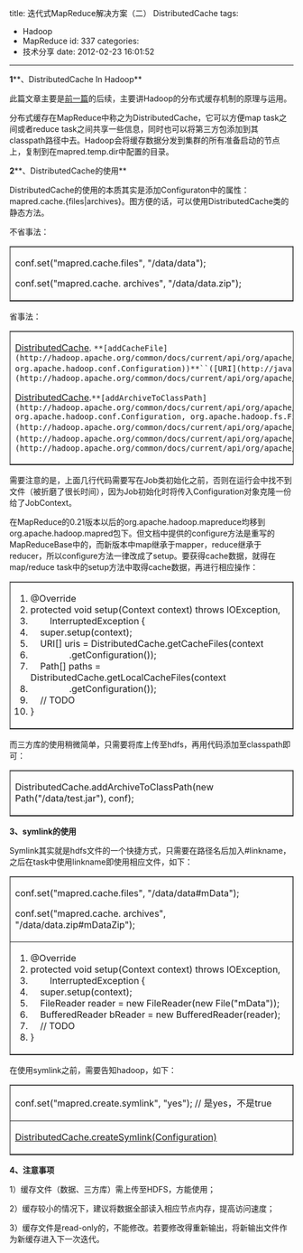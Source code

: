 title: 迭代式MapReduce解决方案（二） DistributedCache
tags:
  - Hadoop
  - MapReduce
id: 337
categories:
  - 技术分享
date: 2012-02-23 16:01:52
---

**1****、DistributedCache In Hadoop**

此篇文章主要是[前一篇](http://www.hongweiyi.com/?p=250)的后续，主要讲Hadoop的分布式缓存机制的原理与运用。

分布式缓存在MapReduce中称之为DistributedCache，它可以方便map task之间或者reduce task之间共享一些信息，同时也可以将第三方包添加到其classpath路径中去。Hadoop会将缓存数据分发到集群的所有准备启动的节点上，复制到在mapred.temp.dir中配置的目录。

 <!--more-->  

**2****、DistributedCache的使用**

DistributedCache的使用的本质其实是添加Configuraton中的属性：mapred.cache.{files|archives}。图方便的话，可以使用DistributedCache类的静态方法。

不省事法：    <table border="1" cellspacing="0" cellpadding="0"><tbody>       <tr>         <td valign="top" width="568">           <p>conf.set(&quot;mapred.cache.files&quot;, &quot;/data/data&quot;);

conf.set(&quot;mapred.cache. archives&quot;, &quot;/data/data.zip&quot;);
         </td>       </tr>     </tbody></table> </p>  

省事法：    <table border="1" cellspacing="0" cellpadding="0"><tbody>       <tr>         <td valign="top" width="568">           <p>[DistributedCache](http://hadoop.apache.org/common/docs/current/api/org/apache/hadoop/filecache/DistributedCache.html). `**[addCacheFile](http://hadoop.apache.org/common/docs/current/api/org/apache/hadoop/filecache/DistributedCache.html#addCacheFile(java.net.URI, org.apache.hadoop.conf.Configuration))**``([URI](http://java.sun.com/javase/6/docs/api/java/net/URI.html?is-external=true),` `[Configuration](http://hadoop.apache.org/common/docs/current/api/org/apache/hadoop/conf/Configuration.html))`

[DistributedCache](http://hadoop.apache.org/common/docs/current/api/org/apache/hadoop/filecache/DistributedCache.html).`**[addArchiveToClassPath](http://hadoop.apache.org/common/docs/current/api/org/apache/hadoop/filecache/DistributedCache.html#addArchiveToClassPath(org.apache.hadoop.fs.Path, org.apache.hadoop.conf.Configuration, org.apache.hadoop.fs.FileSystem))**``([Path](http://hadoop.apache.org/common/docs/current/api/org/apache/hadoop/fs/Path.html),` `[Configuration](http://hadoop.apache.org/common/docs/current/api/org/apache/hadoop/conf/Configuration.html),` `[FileSystem](http://hadoop.apache.org/common/docs/current/api/org/apache/hadoop/fs/FileSystem.html))`
         </td>       </tr>     </tbody></table> </p>  

需要注意的是，上面几行代码需要写在Job类初始化之前，否则在运行会中找不到文件（被折磨了很长时间），因为Job初始化时将传入Configuration对象克隆一份给了JobContext。

在MapReduce的0.21版本以后的org.apache.hadoop.mapreduce均移到org.apache.hadoop.mapred包下。但文档中提供的configure方法是重写的MapReduceBase中的，而新版本中map继承于mapper，reduce继承于reducer，所以configure方法一律改成了setup。要获得cache数据，就得在map/reduce task中的setup方法中取得cache数据，再进行相应操作：    <table border="1" cellspacing="0" cellpadding="0"><tbody>       <tr>         <td valign="top" width="568">           <div class="dp-highlighter">             <div class="bar"></div>              

1.  <span><span class="annotation">@Override</span><span>&#160; </span></span>
2.  <span></span><span class="keyword">protected</span><span>&#160;</span><span class="keyword">void</span><span> setup(Context context) </span><span class="keyword">throws</span><span> IOException,&#160;&#160; </span></span>
3.  <span>&#160;&#160;&#160;&#160;&#160;&#160;&#160; InterruptedException {&#160;&#160; </span>
4.  <span>&#160;&#160;&#160; </span><span class="keyword">super</span><span>.setup(context);&#160;&#160; </span></span>
5.  <span>&#160;&#160;&#160; URI[] uris = DistributedCache.getCacheFiles(context&#160;&#160; </span>
6.  <span>&#160;&#160;&#160;&#160;&#160;&#160;&#160;&#160;&#160;&#160;&#160;&#160;&#160;&#160;&#160; .getConfiguration());&#160;&#160; </span>
7.  <span>&#160;&#160;&#160; Path[] paths = DistributedCache.getLocalCacheFiles(context&#160;&#160; </span>
8.  <span>&#160;&#160;&#160;&#160;&#160;&#160;&#160;&#160;&#160;&#160;&#160;&#160;&#160;&#160;&#160; .getConfiguration());&#160;&#160; </span>
9.  <span>&#160;&#160;&#160; </span><span class="comment">// TODO </span><span>&#160; </span></span>
10.  <span>}&#160;&#160; </span>           </div>         </td>       </tr>     </tbody></table> 

而三方库的使用稍微简单，只需要将库上传至hdfs，再用代码添加至classpath即可：    <table border="1" cellspacing="0" cellpadding="0"><tbody>       <tr>         <td valign="top" width="568">           <p>DistributedCache.addArchiveToClassPath(new Path(&quot;/data/test.jar&quot;), conf);
         </td>       </tr>     </tbody></table> </p>  

**3、symlink的使用**

Symlink其实就是hdfs文件的一个快捷方式，只需要在路径名后加入#linkname，之后在task中使用linkname即使用相应文件，如下：    <table border="1" cellspacing="0" cellpadding="0"><tbody>       <tr>         <td valign="top" width="568">           <p>conf.set(&quot;mapred.cache.files&quot;, &quot;/data/data#mData&quot;);

conf.set(&quot;mapred.cache. archives&quot;, &quot;/data/data.zip#mDataZip&quot;);
         </td>       </tr>        <tr>         <td valign="top" width="568">           <div class="dp-highlighter">             <div class="bar"></div>              

1.  <span><span class="annotation">@Override</span><span>&#160; </span></span>
2.  <span></span><span class="keyword">protected</span><span>&#160;</span><span class="keyword">void</span><span> setup(Context context) </span><span class="keyword">throws</span><span> IOException,&#160;&#160; </span></span>
3.  <span>&#160;&#160;&#160;&#160;&#160;&#160;&#160; InterruptedException {&#160;&#160; </span>
4.  <span>&#160;&#160;&#160; </span><span class="keyword">super</span><span>.setup(context);&#160;&#160; </span></span>
5.  <span>&#160;&#160;&#160; FileReader reader = </span><span class="keyword">new</span><span> FileReader(</span><span class="keyword">new</span><span> File(</span><span class="string">&quot;mData&quot;</span><span>));&#160;&#160; </span></span>
6.  <span>&#160;&#160;&#160; BufferedReader bReader = </span><span class="keyword">new</span><span> BufferedReader(reader);&#160;&#160; </span></span>
7.  <span>&#160;&#160;&#160; </span><span class="comment">// TODO </span><span>&#160; </span></span>
8.  <span>}&#160; </span>           </div>         </td>       </tr>     </tbody></table> </p>  

在使用symlink之前，需要告知hadoop，如下：    <table border="1" cellspacing="0" cellpadding="0"><tbody>       <tr>         <td valign="top" width="568">           <p>conf.set(&quot;mapred.create.symlink&quot;, &quot;yes&quot;); // 是yes，不是true
         </td>       </tr>        <tr>         <td valign="top" width="568">           

[DistributedCache.createSymlink(Configuration)](http://www.hongweiyi.com/wp-content/uploads/2012/02/DistributedCache.html)
         </td>       </tr>     </tbody></table> </p>  

**4、注意事项**

1）缓存文件（数据、三方库）需上传至HDFS，方能使用；

2）缓存较小的情况下，建议将数据全部读入相应节点内存，提高访问速度；

3）缓存文件是read-only的，不能修改。若要修改得重新输出，将新输出文件作为新缓存进入下一次迭代。